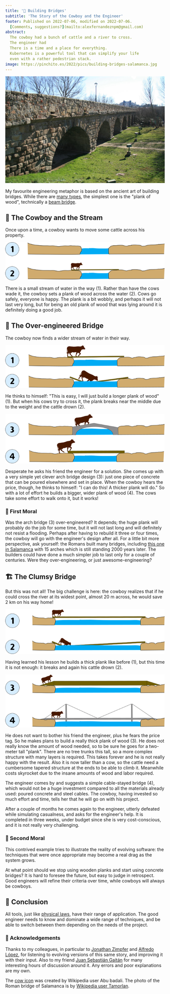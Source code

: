 ```yaml
---
title: '🌉 Building Bridges'
subtitle: 'The Story of the Cowboy and the Engineer'
footer: Published on 2022-07-06, modified on 2022-07-06.
  [Comments, suggestions?](mailto:alexfernandeznpm@gmail.com)
abstract:
  The cowboy had a bunch of cattle and a river to cross.
  The engineer had 
  There is a time and a place for everything.
  Kubernetes is a powerful tool that can simplify your life
  even with a rather pedestrian stack.
image: https://pinchito.es/2022/pics/building-bridges-salamanca.jpg
---
```


![The Roman bridge of Salamanca, dating from around the 1st Century BC.](pics/building-bridges-salamanca.jpg "Roman bridge of Salamanca, with 8 arches showing. By Wikipedia user Tamorlan. Source: https://en.wikipedia.org/wiki/File:Lado_romano_del_Puente_-_Salamanca.JPG")

My favourite engineering metaphor is based on the ancient art of building bridges.
While there are [many types](https://en.wikipedia.org/wiki/List_of_bridge_types),
the simplest one is the "plank of wood",
technically a [beam bridge](https://en.wikipedia.org/wiki/Beam_bridge).

## 🤠 The Cowboy and the Stream

Once upon a time, a cowboy wants to move some cattle across his property.

![Bridging a small stream is easy.](pics/building-bridges-small.png "1: simple drawing of a small river separating two bits of land, perhaps 3 meters long, with a cow for scale. 2: the river is now bridged by a plank of wood, with the cow walking on it. Source: the author.")

There is a small stream of water in the way (1).
Rather than have the cows wade it,
the cowboy sets a plank of wood across the water (2).
Cows go safely, everyone is happy.
The plank is a bit wobbly,
and perhaps it will not last very long,
but for being an old plank of wood that was lying around
it is definitely doing a good job.

## 📏 The Over-engineered Bridge

The cowboy now finds a wider stream of water in their way.

![Bridging a medium stream can be hard.](pics/building-bridges-medium-12.png "1: a wider river, perhaps 5 meters wide, crossed by a long plank of wood. 2: the plank breaks and a cow drowns. Source: the author.")

He thinks to himself:
"This is easy, I will just build a longer plank of wood" (1).
But when his cows try to cross it,
the plank breaks near the middle due to the weight
and the cattle drown (2).

![A sophisticated solution and a simple solution.](pics/building-bridges-medium-34.png "3: a concrete arch bridge is now set over the water, with a cow safely crossing it. 4: a thicker plank over the water, with a cow trying to get on it. Source: the author.")

Desperate he asks his friend the engineer for a solution.
She comes up with a very simple yet clever arch bridge design (3):
just one piece of concrete that can be poured elsewhere and set in place.
When the cowboy hears the price, though,
he thinks to himself:
"I can do this! A thicker plank will do."
So with a lot of effort he builds a bigger, wider plank of wood (4).
The cows take some effort to walk onto it, but it works!

### 🤌 First Moral

Was the arch bridge (3) over-engineered?
It depends;
the huge plank will probably do the job for some time,
but it will not last long and will definitely not resist a flooding.
Perhaps after having to rebuild it three or four times,
the cowboy will go with the engineer's design after all.
For a little bit more perspective, ask yourself:
the Romans built many bridges,
including [this one in Salamanca](https://en.wikipedia.org/wiki/Roman_bridge_of_Salamanca)
with 15 arches which is still standing 2000 years later.
The builders could have done a much simpler job to last only for a couple of centuries.
Were they over-engineering, or just awesome-engineering?

## 🏗️ The Clumsy Bridge

But this was not all! The big challenge is here:
the cowboy realizes that if he could cross the river at its widest point,
almost 20 m across,
he would save 2 km on his way home!

![Bridging a large stream is really hard and needs specialized tools.](pics/building-bridges-large-12.png "1: a wider river, almost 20 meters wide, with a long thick plank of wood. 2: the plank again breaks and another cow drowns. Source: the author.")

Having learned his lesson he builds a thick plank like before (1),
but this time it is not enough:
it breaks and again his cattle drown (2).

![A simple solution and a complex solution. Try to see if you can tell which is which.](pics/building-bridges-large-34.png "3: a really thick plank of wood bridges the water, tapered on the extremes so that cows can climb on it. 4: a simple cable-stayed bridge now spans the water, with a few cables stabilizing the structure, and a cow crossing the water safely. Source: the author.")

He does not want to bother his friend the engineer,
plus he fears the price tag.
So he makes plans to build a really thick plank of wood (3).
He does not really know the amount of wood needed,
so to be sure he goes for a two-meter tall "plank".
There are no tree trunks this tall,
so a more complex structure with many layers is required.
This takes forever and he is not really happy with the result.
Also it is now taller than a cow,
so the cattle need a cumbersome tapered structure at the ends
to be able to climb it.
Meanwhile costs skyrocket due to the insane amounts of wood and labor required.

The engineer comes by and suggests a simple cable-stayed bridge (4),
which would not be a huge investment compared to all the materials already used:
poured concrete and steel cables.
The cowboy, having invested so much effort and time,
tells her that he will go on with his project.

After a couple of months he comes again to the engineer,
utterly defeated while simulating casualness,
and asks for the engineer's help.
It is completed in three weeks,
under budget since she is very cost-conscious,
and it is not really very challenging.

### 🤌 Second Moral

This contrived example tries to illustrate the reality of evolving software:
the techniques that were once appropriate may become a real drag as the system grows.

At what point should we stop using wooden planks and start using concrete bridges?
It is hard to foresee the future,
but easy to judge in retrospect.
Good engineers will refine their criteria over time,
while cowboys will always be cowboys.

## 🤔 Conclusion

All tools, just like [physical laws](/2022/understanding-limits),
have their range of application.
The good engineer needs to know and dominate a wide range of techniques,
and be able to switch between them depending on the needs of the project.

### 🙏 Acknowledgements

Thanks to my colleagues,
in particular to
[Jonathan Zimpfer](https://www.linkedin.com/in/jonathan-zimpfer-8443229a/)
and
[Alfredo López](https://www.linkedin.com/in/alfredo-l%C3%B3pez-molt%C3%B3-b1814647/),
for listening to evolving versions of this same story,
and improving it with their input.
Also to my friend
[Juan Sebastián Gaitán](https://github.com/juangaitanv)
for many interesting hours of discussion around it.
Any errors and poor explanations are my own.

The [cow icon](https://commons.wikimedia.org/wiki/File:Cowicon.svg) was created by
Wikipedia user Abu badali.
The photo of the Roman bridge of Salamanca is by
[Wikipedia user Tamorlan](https://commons.wikimedia.org/wiki/Special:ListFiles/Tamorlan).

